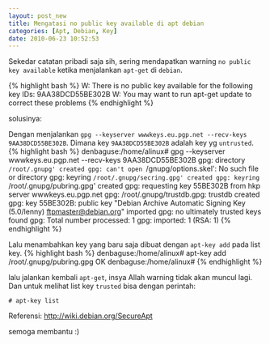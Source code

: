 ```yaml
--- 
layout: post_new
title: Mengatasi no public key available di apt debian
categories: [Apt, Debian, Key]
date: 2010-06-23 10:52:53
---
```


Sekedar catatan pribadi saja sih, sering mendapatkan warning `no public key available` ketika menjalankan `apt-get` di `debian`.

{% highlight bash %}
W: There is no public key available for the following key IDs:
9AA38DCD55BE302B
W: You may want to run apt-get update to correct these problems
{% endhighlight %}


solusinya:

Dengan menjalankan `gpg --keyserver wwwkeys.eu.pgp.net --recv-keys 9AA38DCD55BE302B`. Dimana key `9AA38DCD55BE302B` adalah key yg `untrusted`.
{% highlight bash %}
denbaguse:/home/alinux# gpg --keyserver wwwkeys.eu.pgp.net --recv-keys 9AA38DCD55BE302B
gpg: directory `/root/.gnupg' created
gpg: can't open `/gnupg/options.skel': No such file or directory
gpg: keyring `/root/.gnupg/secring.gpg' created
gpg: keyring `/root/.gnupg/pubring.gpg' created
gpg: requesting key 55BE302B from hkp server wwwkeys.eu.pgp.net
gpg: /root/.gnupg/trustdb.gpg: trustdb created
gpg: key 55BE302B: public key "Debian Archive Automatic Signing Key (5.0/lenny) <ftpmaster@debian.org>" imported
gpg: no ultimately trusted keys found
gpg: Total number processed: 1
gpg:               imported: 1  (RSA: 1)
{% endhighlight %}


Lalu menambahkan key yang baru saja dibuat dengan `apt-key add` pada list key.
{% highlight bash %}
denbaguse:/home/alinux# apt-key add /root/.gnupg/pubring.gpg
OK
denbaguse:/home/alinux#
{% endhighlight %}

lalu jalankan kembali `apt-get`, insya Allah warning tidak akan muncul lagi. Dan untuk melihat list key `trusted` bisa dengan perintah:

`# apt-key list`

Referensi:
<a href="http://wiki.debian.org/SecureApt" target="_new">http://wiki.debian.org/SecureApt</a>

semoga membantu :)
